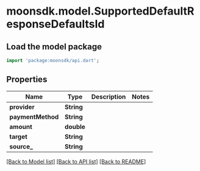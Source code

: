 # moonsdk.model.SupportedDefaultResponseDefaultsId

## Load the model package
```dart
import 'package:moonsdk/api.dart';
```

## Properties
Name | Type | Description | Notes
------------ | ------------- | ------------- | -------------
**provider** | **String** |  | 
**paymentMethod** | **String** |  | 
**amount** | **double** |  | 
**target** | **String** |  | 
**source_** | **String** |  | 

[[Back to Model list]](../README.md#documentation-for-models) [[Back to API list]](../README.md#documentation-for-api-endpoints) [[Back to README]](../README.md)


